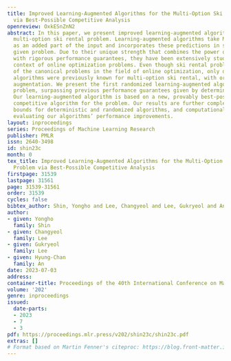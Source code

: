 ```yaml
---
title: Improved Learning-Augmented Algorithms for the Multi-Option Ski Rental Problem
  via Best-Possible Competitive Analysis
openreview: OxkESnZnN2
abstract: In this paper, we present improved learning-augmented algorithms for the
  multi-option ski rental problem. Learning-augmented algorithms take ML predictions
  as an added part of the input and incorporates these predictions in solving the
  given problem. Due to their unique strength that combines the power of ML predictions
  with rigorous performance guarantees, they have been extensively studied in the
  context of online optimization problems. Even though ski rental problems are one
  of the canonical problems in the field of online optimization, only deterministic
  algorithms were previously known for multi-option ski rental, with or without learning
  augmentation. We present the first randomized learning-augmented algorithm for this
  problem, surpassing previous performance guarantees given by deterministic algorithms.
  Our learning-augmented algorithm is based on a new, provably best-possible randomized
  competitive algorithm for the problem. Our results are further complemented by lower
  bounds for deterministic and randomized algorithms, and computational experiments
  evaluating our algorithms’ performance improvements.
layout: inproceedings
series: Proceedings of Machine Learning Research
publisher: PMLR
issn: 2640-3498
id: shin23c
month: 0
tex_title: Improved Learning-Augmented Algorithms for the Multi-Option Ski Rental
  Problem via Best-Possible Competitive Analysis
firstpage: 31539
lastpage: 31561
page: 31539-31561
order: 31539
cycles: false
bibtex_author: Shin, Yongho and Lee, Changyeol and Lee, Gukryeol and An, Hyung-Chan
author:
- given: Yongho
  family: Shin
- given: Changyeol
  family: Lee
- given: Gukryeol
  family: Lee
- given: Hyung-Chan
  family: An
date: 2023-07-03
address: 
container-title: Proceedings of the 40th International Conference on Machine Learning
volume: '202'
genre: inproceedings
issued:
  date-parts:
  - 2023
  - 7
  - 3
pdf: https://proceedings.mlr.press/v202/shin23c/shin23c.pdf
extras: []
# Format based on Martin Fenner's citeproc: https://blog.front-matter.io/posts/citeproc-yaml-for-bibliographies/
---
```

